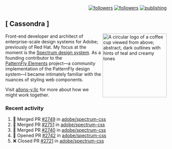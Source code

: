 <p align="right"><a rel="me" href="https://front-end.social/@castastrophe">
    <img alt="followers" title="Follow me on Mastodon" src="https://img.shields.io/mastodon/follow/109297102751309835?domain=https%3A%2F%2Ffront-end.social&label=Follow&logo=mastodon&logoColor=white&style=for-the-badge&labelColor=008080&color=006969"/></a>
  <a href="https://codepen.io/castastrophe/">
    <img alt="followers" title="Follow me on CodePen" src="https://img.shields.io/badge/23-1?color=640464&labelColor=7c007c&style=for-the-badge&logo=codepen&label=Follow"/></a>
<a href="https://castastrophe.medium.com/">
    <img alt="publishing" title="View articles on Medium" src="https://img.shields.io/badge/107-1?color=666&labelColor=444&label=subscribe&logo=medium&logoColor=white&style=for-the-badge"/></a>
</p>

## [&nbsp;Cassondra&nbsp;]

<img align="right" src="https://github-production-user-asset-6210df.s3.amazonaws.com/1840295/253016758-ba468774-1cd3-42c2-8f43-947b5eeb5edf.png" height="200" alt="A circular logo of a coffee cup viewed from above; abstract, dark outlines with hints of teal and creamy tones">

Front-end developer and architect of enterprise-scale design systems for Adobe; previously of Red Hat. My focus at the moment is the [Spectrum design system](https://github.com/adobe/spectrum-css). As a founding contributor to the [PatternFly&nbsp;Elements](https://github.com/patternfly/patternfly-elements) project&mdash;a community implementation of the PatternFly design system&mdash;I became intimately familiar with the nuances of styling web components.

Visit [allons-y.llc](http://allons-y.llc/) for more about how we might work together.

### Recent activity

<!--START_SECTION:activity-->
1. 🎉 Merged PR [#2749](https://github.com/adobe/spectrum-css/pull/2749) in [adobe/spectrum-css](https://github.com/adobe/spectrum-css)
2. 🎉 Merged PR [#2751](https://github.com/adobe/spectrum-css/pull/2751) in [adobe/spectrum-css](https://github.com/adobe/spectrum-css)
3. 🎉 Merged PR [#2740](https://github.com/adobe/spectrum-css/pull/2740) in [adobe/spectrum-css](https://github.com/adobe/spectrum-css)
4. 💪 Opened PR [#2742](https://github.com/adobe/spectrum-css/pull/2742) in [adobe/spectrum-css](https://github.com/adobe/spectrum-css)
5. ❌ Closed PR [#2721](https://github.com/adobe/spectrum-css/pull/2721) in [adobe/spectrum-css](https://github.com/adobe/spectrum-css)
<!--END_SECTION:activity-->
